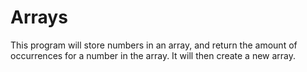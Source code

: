 # Arrays
This program will store numbers in an array, and return the amount of occurrences for a number in the array. It will then create a new array.
